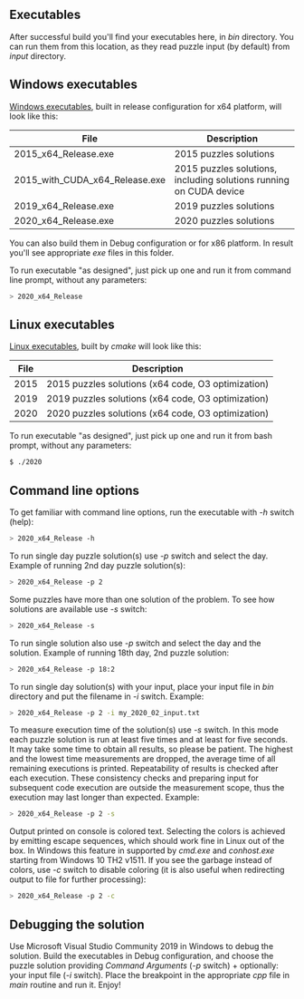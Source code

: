 ## Executables

After successful build you'll find your executables here, in *bin* directory. You can run them from this location, as they read puzzle input (by default) from *input* directory.

## Windows executables

[Windows executables](../windows), built in release configuration for x64 platform, will look like this:

File | Description
------------ | -------------
2015_x64_Release.exe | 2015 puzzles solutions
2015_with_CUDA_x64_Release.exe | 2015 puzzles solutions, including solutions running on CUDA device
2019_x64_Release.exe | 2019 puzzles solutions
2020_x64_Release.exe | 2020 puzzles solutions

You can also build them in Debug configuration or for x86 platform. In result you'll see appropriate *exe* files in this folder.

To run executable "as designed", just pick up one and run it from command line prompt, without any parameters:
```sh
> 2020_x64_Release
```

## Linux executables

[Linux executables](../linux), built by *cmake* will look like this:

File | Description
------------ | -------------
2015 | 2015 puzzles solutions (x64 code, O3 optimization)
2019 | 2019 puzzles solutions (x64 code, O3 optimization)
2020 | 2020 puzzles solutions (x64 code, O3 optimization)

To run executable "as designed", just pick up one and run it from bash prompt, without any parameters:
```sh
$ ./2020
```

## Command line options

To get familiar with command line options, run the executable with *-h* switch (help):
```sh
> 2020_x64_Release -h
```

To run single day puzzle solution(s) use *-p* switch and select the day. Example of running 2nd day puzzle solution(s):
```sh
> 2020_x64_Release -p 2
```

Some puzzles have more than one solution of the problem. To see how solutions are available use *-s* switch:
```sh
> 2020_x64_Release -s
```

To run single solution also use *-p* switch and select the day and the solution. Example of running 18th day, 2nd puzzle solution:
```sh
> 2020_x64_Release -p 18:2
```

To run single day solution(s) with your input, place your input file in *bin* directory and put the filename in *-i* switch. Example:
```sh
> 2020_x64_Release -p 2 -i my_2020_02_input.txt
```

To measure execution time of the solution(s) use *-s* switch. In this mode each puzzle solution is run at least five times and at least for five seconds. It may take some time to obtain all results, so please be patient. The highest and the lowest time measurements are dropped, the average time of all remaining executions is printed. Repeatability of results is checked after each execution. These consistency checks and preparing input for subsequent code execution are outside the measurement scope, thus the execution may last longer than expected. Example:
```sh
> 2020_x64_Release -p 2 -s
```

Output printed on console is colored text. Selecting the colors is achieved by emitting escape sequences, which should work fine in Linux out of the box. In Windows this feature in supported by *cmd.exe* and *conhost.exe* starting from Windows 10 TH2 v1511. If you see the garbage instead of colors, use *-c* switch to disable coloring (it is also useful when redirecting output to file for further processing):
```sh
> 2020_x64_Release -p 2 -c
```

## Debugging the solution

Use Microsoft Visual Studio Community 2019 in Windows to debug the solution. Build the executables in Debug configuration, and choose the puzzle solution providing *Command Arguments* (*-p* switch) + optionally: your input file (*-i* switch). Place the breakpoint in the appropriate *cpp* file in *main* routine and run it. Enjoy!
